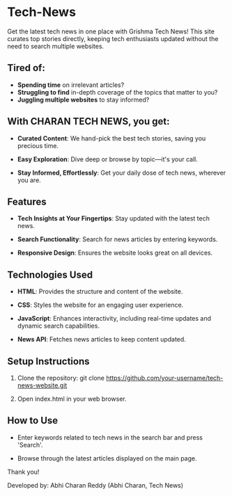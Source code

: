 # Tech-News

Get the latest tech news in one place with Grishma Tech News! This site curates top stories directly, keeping tech enthusiasts updated without the need to search multiple websites.

## Tired of:

- **Spending time** on irrelevant articles?
- **Struggling to find** in-depth coverage of the topics that matter to you?
- **Juggling multiple websites** to stay informed?

## With CHARAN TECH NEWS, you get:

- **Curated Content**: We hand-pick the best tech stories, saving you precious time.

- **Easy Exploration**: Dive deep or browse by topic—it's your call.

- **Stay Informed, Effortlessly**: Get your daily dose of tech news, wherever you are.

## Features

- **Tech Insights at Your Fingertips**: Stay updated with the latest tech news.

- **Search Functionality**: Search for news articles by entering keywords.

- **Responsive Design**: Ensures the website looks great on all devices.

## Technologies Used

- **HTML**: Provides the structure and content of the website.

- **CSS**: Styles the website for an engaging user experience.

- **JavaScript**: Enhances interactivity, including real-time updates and dynamic search capabilities.

- **News API**: Fetches news articles to keep content updated.

## Setup Instructions

1. Clone the repository: git clone https://github.com/your-username/tech-news-website.git
  
2. Open index.html in your web browser.

## How to Use

- Enter keywords related to tech news in the search bar and press 'Search'.

- Browse through the latest articles displayed on the main page.

Thank you!

Developed by: Abhi Charan Reddy (Abhi Charan, Tech News)
